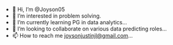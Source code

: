 - 👋 Hi, I’m @Joyson05
- 👀 I’m interested in problem solving.
- 🌱 I’m currently learning PG in data analytics...
- 💞️ I’m looking to collaborate on various data predicting roles...
- 📫 How to reach me joysonjustinjl@gmail.com...

<!---
Joyson05/Joyson05 is a ✨ special ✨ repository because its `README.md` (this file) appears on your GitHub profile.
You can click the Preview link to take a look at your changes.
--->

